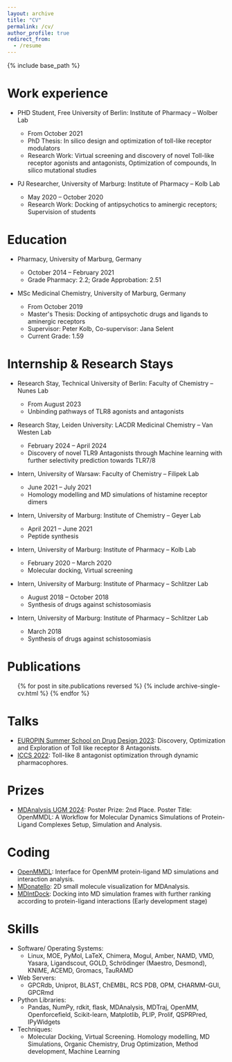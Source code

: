 ```yaml
---
layout: archive
title: "CV"
permalink: /cv/
author_profile: true
redirect_from:
  - /resume
---
```


{% include base_path %}

Work experience
======
* PHD Student, Free University of Berlin: Institute of Pharmacy – Wolber Lab
  * From October 2021
  * PhD Thesis: In silico design and optimization of toll-like receptor modulators
  * Research Work: Virtual screening and discovery of novel Toll-like receptor agonists and antagonists, Optimization of compounds, In silico mutational studies 

* PJ Researcher, University of Marburg: Institute of Pharmacy – Kolb Lab
  * May 2020 – October 2020
  * Research Work: Docking of antipsychotics to aminergic receptors; Supervision of students

Education
======
* Pharmacy, University of Marburg, Germany
  * October 2014 – February 2021
  * Grade Pharmacy: 2.2; Grade Approbation: 2.51
 
* MSc Medicinal Chemistry, University of Marburg, Germany
  * From October 2019
  * Master's Thesis: Docking of antipsychotic drugs and ligands to aminergic receptors
  * Supervisor: Peter Kolb, Co-supervisor: Jana Selent
  * Current Grade: 1.59

Internship & Research Stays
======
* Research Stay, Technical University of Berlin: Faculty of Chemistry – Nunes Lab
  * From August 2023
  * Unbinding pathways of TLR8 agonists and antagonists

* Research Stay, Leiden University: LACDR Medicinal Chemistry – Van Westen Lab
  * February 2024 – April 2024
  * Discovery of novel TLR9 Antagonists through Machine learning with further selectivity prediction towards TLR7/8

* Intern, University of Warsaw: Faculty of Chemistry – Filipek Lab
  * June 2021 – July 2021
  * Homology modelling and MD simulations of histamine receptor dimers

* Intern, University of Marburg: Institute of Chemistry – Geyer Lab
  * April 2021 – June 2021
  * Peptide synthesis
 
* Intern, University of Marburg: Institute of Pharmacy – Kolb Lab
  * February 2020 – March 2020
  * Molecular docking, Virtual screening

* Intern, University of Marburg: Institute of Pharmacy – Schlitzer Lab
  * August 2018 – October 2018
  * Synthesis of drugs against schistosomiasis

* Intern, University of Marburg: Institute of Pharmacy – Schlitzer Lab
  * March 2018
  * Synthesis of drugs against schistosomiasis
  
Publications
======
  <ul>{% for post in site.publications reversed %}
    {% include archive-single-cv.html %}
  {% endfor %}</ul>
  
Talks
======
* [EUROPIN Summer School on Drug Design 2023](https://pharminfo.univie.ac.at/summerschool/2023/): Discovery, Optimization and Exploration of Toll like receptor 8 Antagonists.
* [ICCS 2022](https://iccs-nl.org/): Toll-like 8 antagonist optimization through dynamic pharmacophores.

Prizes
======
* [MDAnalysis UGM 2024](https://www.mdanalysis.org/pages/ugm2024/): Poster Prize: 2nd Place. Poster Title: OpenMMDL: A Workflow for Molecular Dynamics Simulations of Protein-Ligand Complexes Setup, Simulation and Analysis.

Coding
======
* [OpenMMDL](https://github.com/wolberlab/OpenMMDL): Interface for OpenMM protein-ligand MD simulations and interaction analysis.
* [MDonatello](https://github.com/talagayev/MDonatello): 2D small molecule visualization for MDAnalysis.
* [MDIntDock](https://github.com/talagayev/MDIntDock): Docking into MD simulation frames with further ranking according to protein-ligand interactions (Early development stage)

Skills
======
* Software/ Operating Systems:
  * Linux, MOE, PyMol, LaTeX, Chimera, Mogul, Amber, NAMD, VMD, Yasara, Ligandscout, GOLD, Schrödinger (Maestro, Desmond), KNIME, ACEMD, Gromacs, TauRAMD
* Web Servers:
  *  GPCRdb, Uniprot, BLAST, ChEMBL, RCS PDB, OPM, CHARMM-GUI, GPCRmd
* Python Libraries:
  *   Pandas, NumPy, rdkit, flask, MDAnalysis, MDTraj, OpenMM, Openforcefield, Scikit-learn, Matplotlib, PLIP, Prolif, QSPRPred, IPyWidgets
* Techniques:
  *  Molecular Docking, Virtual Screening. Homology modelling, MD Simulations, Organic Chemistry, Drug Optimization, Method development, Machine Learning
  
